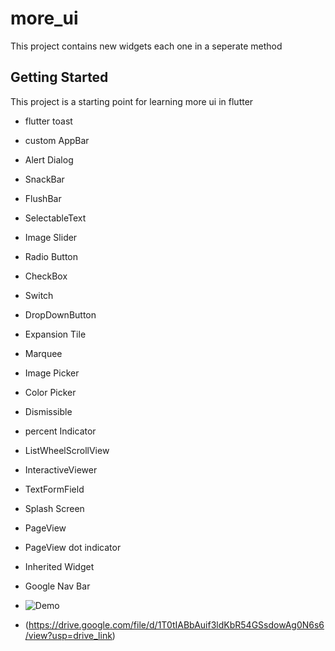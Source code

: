 # more_ui

This project contains new widgets each one in a seperate method 

## Getting Started

This project is a starting point for learning more ui in flutter

- flutter toast
- custom AppBar
- Alert Dialog
- SnackBar
- FlushBar
- SelectableText
- Image Slider
- Radio Button
- CheckBox
- Switch
- DropDownButton
- Expansion Tile
- Marquee
- Image Picker
- Color Picker
- Dismissible
- percent Indicator
- ListWheelScrollView
- InteractiveViewer
- TextFormField
- Splash Screen
- PageView 
- PageView dot indicator
- Inherited Widget
- Google Nav Bar

- ![Demo](nav.gif)
- (https://drive.google.com/file/d/1T0tIABbAuif3ldKbR54GSsdowAg0N6s6/view?usp=drive_link)



